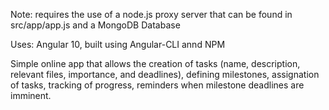 Note: requires the use of a node.js proxy server that can be found in src/app/app.js and a MongoDB Database

Uses: Angular 10, built using Angular-CLI annd NPM

Simple online app that allows the creation of tasks (name, description, relevant files, importance, and deadlines), defining milestones, assignation of tasks, tracking of progress, reminders when milestone deadlines are imminent.

